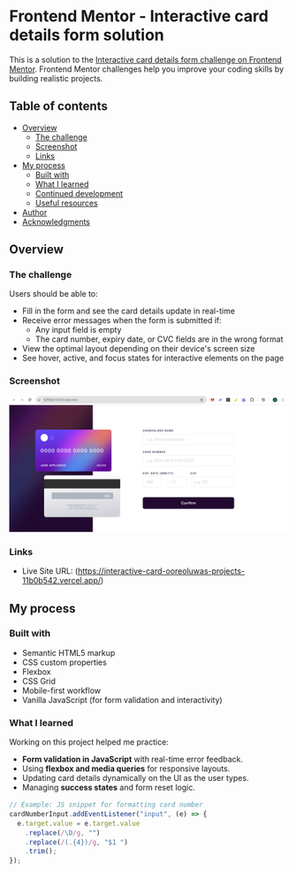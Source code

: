 # Frontend Mentor - Interactive card details form solution

This is a solution to the [Interactive card details form challenge on Frontend Mentor](https://www.frontendmentor.io/challenges/interactive-card-details-form-XpS8cKZDWw). Frontend Mentor challenges help you improve your coding skills by building realistic projects. 

## Table of contents

- [Overview](#overview)
  - [The challenge](#the-challenge)
  - [Screenshot](#screenshot)
  - [Links](#links)
- [My process](#my-process)
  - [Built with](#built-with)
  - [What I learned](#what-i-learned)
  - [Continued development](#continued-development)
  - [Useful resources](#useful-resources)
- [Author](#author)
- [Acknowledgments](#acknowledgments)

## Overview

### The challenge

Users should be able to:

- Fill in the form and see the card details update in real-time
- Receive error messages when the form is submitted if:
  - Any input field is empty
  - The card number, expiry date, or CVC fields are in the wrong format
- View the optimal layout depending on their device's screen size
- See hover, active, and focus states for interactive elements on the page

### Screenshot

![](./assets/images/screenshot.png)

### Links

- Live Site URL: (https://interactive-card-ooreoluwas-projects-11b0b542.vercel.app/)

## My process

### Built with

- Semantic HTML5 markup
- CSS custom properties
- Flexbox
- CSS Grid
- Mobile-first workflow
- Vanilla JavaScript (for form validation and interactivity)

### What I learned

Working on this project helped me practice:

- **Form validation in JavaScript** with real-time error feedback.
- Using **flexbox and media queries** for responsive layouts.
- Updating card details dynamically on the UI as the user types.
- Managing **success states** and form reset logic.

```js
// Example: JS snippet for formatting card number
cardNumberInput.addEventListener("input", (e) => {
  e.target.value = e.target.value
    .replace(/\D/g, "")
    .replace(/(.{4})/g, "$1 ")
    .trim();
});
